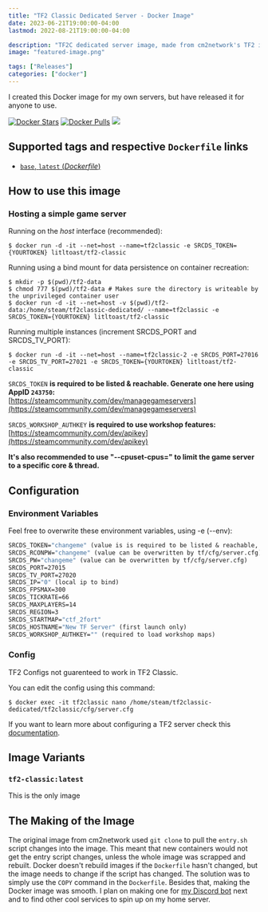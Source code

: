 ```yaml
---
title: "TF2 Classic Dedicated Server - Docker Image"
date: 2023-06-21T19:00:00-04:00
lastmod: 2022-08-21T19:00:00-04:00

description: "TF2C dedicated server image, made from cm2network's TF2 image. Art by Hunter R. Thompson"
image: "featured-image.png"

tags: ["Releases"]
categories: ["docker"]
---
```


I created this Docker image for my own servers, but have released it for anyone to use.

[![Docker Stars](https://img.shields.io/docker/stars/litltoast/tf2-classic.svg)](https://hub.docker.com/r/litltoast/tf2-classic/) [![Docker Pulls](https://img.shields.io/docker/pulls/litltoast/tf2-classic.svg)](https://hub.docker.com/r/litltoast/tf2-classic/) [![](https://img.shields.io/docker/image-size/litltoast/tf2-classic)](https://microbadger.com/images/litltoast/tf2-classic)
## Supported tags and respective `Dockerfile` links
-	[`base`, `latest` (*Dockerfile*)](https://github.com/joshuafhiggins/TF2-Classic/blob/master/Dockerfile)

## How to use this image
### Hosting a simple game server

Running on the *host* interface (recommended):
```console
$ docker run -d -it --net=host --name=tf2classic -e SRCDS_TOKEN={YOURTOKEN} litltoast/tf2-classic
```

Running using a bind mount for data persistence on container recreation:
```console
$ mkdir -p $(pwd)/tf2-data
$ chmod 777 $(pwd)/tf2-data # Makes sure the directory is writeable by the unprivileged container user
$ docker run -d -it --net=host -v $(pwd)/tf2-data:/home/steam/tf2classic-dedicated/ --name=tf2classic -e SRCDS_TOKEN={YOURTOKEN} litltoast/tf2-classic
```

Running multiple instances (increment SRCDS_PORT and SRCDS_TV_PORT):
```console
$ docker run -d -it --net=host --name=tf2classic-2 -e SRCDS_PORT=27016 -e SRCDS_TV_PORT=27021 -e SRCDS_TOKEN={YOURTOKEN} litltoast/tf2-classic
```

`SRCDS_TOKEN` **is required to be listed & reachable. Generate one here using AppID `243750`:**  
[https://steamcommunity.com/dev/managegameservers](https://steamcommunity.com/dev/managegameservers)

`SRCDS_WORKSHOP_AUTHKEY` **is required to use workshop features:**  
[https://steamcommunity.com/dev/apikey](https://steamcommunity.com/dev/apikey)

**It's also recommended to use "--cpuset-cpus=" to limit the game server to a specific core & thread.**

## Configuration
### Environment Variables
Feel free to overwrite these environment variables, using -e (--env): 
```dockerfile
SRCDS_TOKEN="changeme" (value is is required to be listed & reachable, retrieve token here (AppID 440): https://steamcommunity.com/dev/managegameservers)
SRCDS_RCONPW="changeme" (value can be overwritten by tf/cfg/server.cfg) 
SRCDS_PW="changeme" (value can be overwritten by tf/cfg/server.cfg) 
SRCDS_PORT=27015
SRCDS_TV_PORT=27020
SRCDS_IP="0" (local ip to bind)
SRCDS_FPSMAX=300
SRCDS_TICKRATE=66
SRCDS_MAXPLAYERS=14
SRCDS_REGION=3
SRCDS_STARTMAP="ctf_2fort"
SRCDS_HOSTNAME="New TF Server" (first launch only)
SRCDS_WORKSHOP_AUTHKEY="" (required to load workshop maps)
```
### Config
TF2 Configs not guarenteed to work in TF2 Classic.

You can edit the config using this command:
```console
$ docker exec -it tf2classic nano /home/steam/tf2classic-dedicated/tf2classic/cfg/server.cfg
```

If you want to learn more about configuring a TF2 server check this [documentation](https://wiki.teamfortress.com/wiki/Dedicated_server_configuration).

## Image Variants

### `tf2-classic:latest`
This is the only image

## The Making of the Image
The original image from cm2network used `git clone` to pull the `entry.sh` script changes into the image. This meant that new containers would not get the entry script changes, unless the whole image was scrapped and rebuilt. Docker doesn't rebuild images if the `Dockerfile` hasn't changed, but the image needs to change if the script has changed. The solution was to simply use the `COPY` command in the `Dockerfile`. Besides that, making the Docker image was smooth. I plan on making one for [my Discord bot](https://discord.gg/b48D4m8jNs) next and to find other cool services to spin up on my home server.